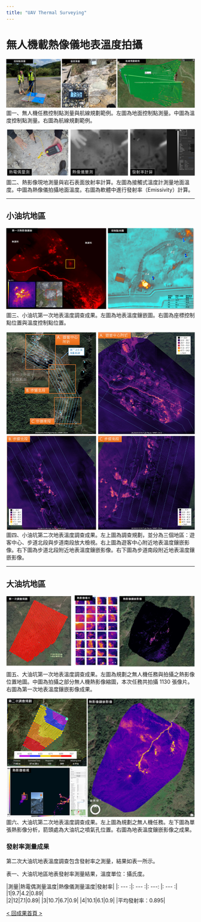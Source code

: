 ```yaml
---
title: "UAV Thermal Surveying"
---
```

# 無人機載熱像儀地表溫度拍攝
  
![熱影像測量方法](./TML-Methods.jpg)  
圖一、無人機任務控制點測量與航線規劃範例。左圖為地面控制點測量。中圖為溫度控制點測量。右圖為航線規劃範例。  
  
![放射率計算](./TML-EmissivityCalculation.jpg)  
圖二、熱影像現地測量與岩石表面放射率計算。左圖為接觸式溫度計測量地面溫度。中圖為熱像儀拍攝地面溫度。右圖為軟體中進行發射率（Emissivity）計算。    
  
***  

## 小油坑地區  
![小油坑第一次調查成果](./TML-SYK-1stMosic.jpg)  
圖三、小油坑第一次地表溫度調查成果。左圖為地表溫度鑲嵌圖。右圖為座標控制點位置與溫度控制點位置。  
    
![小油坑第二次調查成果](./TML-SYK-2ndMosic.jpg)  
圖四、小油坑第二次地表溫度調查成果。左上圖為調查規劃，並分為三個地區：遊客中心、步道北段與步道南段放大檢視。右上圖為遊客中心附近地表溫度鑲嵌影像。右下圖為步道北段附近地表溫度鑲嵌影像。右下圖為步道南段附近地表溫度鑲嵌影像。  

***  

## 大油坑地區  
![大油坑第一次調查成果](./TML-DYK-1stMosic.jpg)  
圖五、大油坑第一次地表溫度調查成果。左圖為規劃之無人機任務與拍攝之熱影像位置地圖。中圖為拍攝之部分無人機熱影像縮圖，本次任務共拍攝 1130 張像片。右圖為第一次地表溫度鑲嵌影像成果。  
   
![大油坑第一次調查成果](./TML-DYK-2ndMosic.jpg)  
圖六、大油坑第二次地表溫度調查成果。左上圖為規劃之無人機任務。左下圖為單張熱影像分析，箭頭處為大油坑之噴氣孔位置。右圖為地表溫度鑲嵌影像之成果。  

### 發射率測量成果
第二次大油坑地表溫度調查包含發射率之測量，結果如表一所示。

表一、大油坑地區地表發射率測量結果，溫度單位：攝氏度。  
  
|測量|熱電偶測量溫度|熱像儀測量溫度|發射率|
|: --- :|: --- :|: ---: |: --- :|     
|1|9.7|4.2|0.89|  
|2|12|7.1|0.89|
|3|10.7|6.7|0.9|
|4|10.1|6.1|0.9|
|平均發射率：0.895|
  
  
[< 回成果首頁 >](./index.md)  